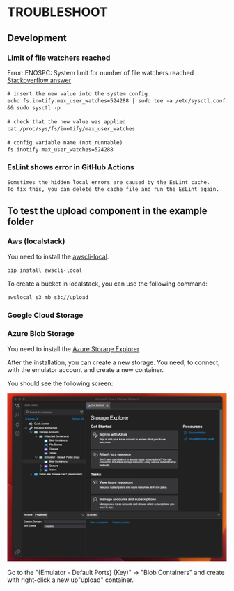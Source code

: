 # TROUBLESHOOT

## Development

### Limit of file watchers reached

Error: ENOSPC: System limit for number of file watchers reached
[Stackoverflow answer](https://stackoverflow.com/questions/55763428/react-native-error-enospc-system-limit-for-number-of-file-watchers-reached)

```
# insert the new value into the system config
echo fs.inotify.max_user_watches=524288 | sudo tee -a /etc/sysctl.conf && sudo sysctl -p

# check that the new value was applied
cat /proc/sys/fs/inotify/max_user_watches

# config variable name (not runnable)
fs.inotify.max_user_watches=524288
```

### EsLint shows error in GitHub Actions

```
Sometimes the hidden local errors are caused by the EsLint cache.
To fix this, you can delete the cache file and run the EsLint again.
```

## To test the upload component in the example folder

### Aws (localstack)

You need to install the [awscli-local](https://github.com/localstack/awscli-local).

```bash
pip install awscli-local
```

To create a bucket in localstack, you can use the following command:

```bash
awslocal s3 mb s3://upload
```

### Google Cloud Storage

### Azure Blob Storage

You need to install the [Azure Storage Explorer](https://azure.microsoft.com/en-gb/products/storage/storage-explorer/)

After the installation, you can create a new storage.
You need, to connect, with the emulator account and create a new container.

You should see the following screen:

![azure-storage-explorer-screen.png](.github%2Fassets%2Fazure-storage-explorer-screen.png)

Go to the "(Emulator - Default Ports) (Key)" -> "Blob Containers" and create with right-click a new up"upload" container.
